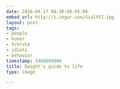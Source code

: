```yaml
---
date: 2016-04-17 08:30:00-05:00
embed_url: http://i.imgur.com/GialXVZ.jpg
layout: post
tags:
- people
- humor
- Schrute
- idiots
- behavior
timestamp: 1460899800
title: Dwight's guide to life
type: image

---
```

<img src="http://i.imgur.com/GialXVZ.jpg" alt="" />

